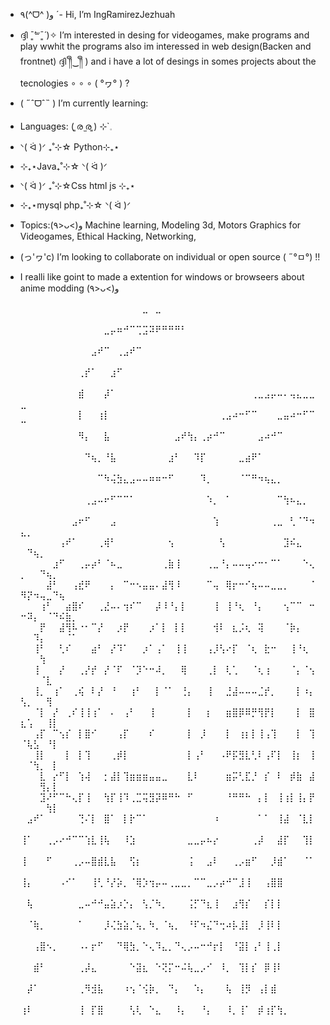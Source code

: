 - ٩(^ᗜ^ )و ´- Hi, I’m IngRamirezJezhuah
- ദ്ദി ˉ͈̀꒳ˉ͈́ )✧ I’m interested in desing for videogames, make programs and play wwhit the programs
  also im interessed in web design(Backen and frontnet) ദ്ദി ༎ຶ‿༎ຶ )
  and i have a lot of desings in somes projects about the tecnologies ∘ ∘ ∘ ( °ヮ° ) ?
- ( ˶ˆᗜˆ˵ ) I’m currently learning:

- Languages: ( ͈ര ̫ര ͈) ⊹`𓈒
- ᐠ( ᐛ )ᐟ ₊˚⊹☆ Python⊹₊⋆
- ⊹₊⋆Java₊˚⊹☆ ᐠ( ᐛ )ᐟ
- ᐠ( ᐛ )ᐟ  ₊˚⊹☆Css html js ⊹₊⋆
- ⊹₊⋆mysql php₊˚⊹☆ ᐠ( ᐛ )ᐟ
- Topics:(٩>ᴗ<)و
    Machine learning,
    Modeling 3d,
    Motors Graphics for Videogames,
    Ethical Hacking,
    Networking,
    
- (っ'ヮ'c) I’m looking to collaborate on individual or open source ( ˶°ㅁ°) !!

- I realli like goint to made a extention for windows or browseers about anime modding (٩>ᴗ<)و

  ⠀⠀⠀⠀⠀⠀⠀⠀⠀⠀⠀⠀⠀⠀⠀⠀⠀⠀⠀⣀⠀⣀⠀⠀⠀⠀⠀⠀⠀⠀⠀⠀⠀⠀⠀⠀⠀⠀⠀⠀⠀⠀⠀⠀⠀⠀⠀⠀⠀⠀⠀⠀⠀⠀⠀
  ⠀⠀⠀⠀⠀⠀⠀⠀⠀⠀⠀⠀⠀⣀⡤⠶⠚⠉⢉⣩⠽⠟⠛⠛⠛⠃⠀⠀⠀⠀⠀⠀⠀⠀⠀⠀⠀⠀⠀⠀⠀⠀⠀⠀⠀⠀⠀⠀⠀⠀⠀⠀⠀⠀⠀
  ⠀⠀⠀⠀⠀⠀⠀⠀⠀⠀⠀⣠⠞⠉⠀⢀⣠⠞⠉⠀⠀⠀⠀⠀⠀⠀⠀⠀⠀⠀⠀⠀⠀⠀⠀⠀⠀⠀⠀⠀⠀⠀⠀⠀⠀⠀⠀⠀⠀⠀⠀⠀⠀⠀⠀
  ⠀⠀⠀⠀⠀⠀⠀⠀⠀⢀⡞⠁⠀⠀⣰⠋⠀⠀⠀⠀⠀⠀⠀⠀⠀⠀⠀⠀⠀⠀⠀⠀⠀⠀⠀⠀⠀⠀⠀⠀⠀⠀⠀⠀⠀⠀⠀⠀⠀⠀⠀⠀⠀⠀⠀
  ⠀⠀⠀⠀⠀⠀⠀⠀⠀⣾⠀⠀⠀⡼⠁⠀⠀⠀⠀⠀⠀⠀⠀⠀⠀⠀⠀⠀⠀⠀⠀⠀⠀⠀⠀⠀⢀⣀⣠⡤⠤⠄⢤⣄⣀⣀⣀⠀⠀⠀⠀⠀⠀⠀⠀
  ⠀⠀⠀⠀⠀⠀⠀⠀⠀⡇⠀⠀⢰⡇⠀⠀⠀⠀⠀⠀⠀⠀⠀⠀⠀⠀⠀⠀⠀⠀⠀⢀⣠⠴⠒⠋⠉⠀⠀⠀⣀⣤⠴⠒⠋⠉⠉⠀⠀⠀⠀⠀⠀⠀⠀
  ⠀⠀⠀⠀⠀⠀⠀⠀⠀⠻⡄⠀⠀⣧⠀⠀⠀⠀⠀⠀⠀⠀⠀⠀⣠⠞⢳⡄⢀⡴⠚⠉⠀⠀⠀⠀⠀⣠⠴⠚⠉⠀⠀⠀⠀⠀⠀⠀⠀⠀⠀⠀⠀⠀⠀
  ⠀⠀⠀⠀⠀⠀⠀⠀⠀⠀⠙⢦⡀⠘⣧⠀⠀⠀⠀⠀⠀⠀⠀⣰⠃⠀⠀⠹⡏⠀⠀⠀⠀⠀⣀⣴⠟⠁⠀⠀⠀⠀⠀⠀⠀⠀⠀⠀⠀⠀⠀⠀⠀⠀⠀
  ⠀⠀⠀⠀⠀⠀⠀⠀⠀⠀⠀⠀⠉⠳⢬⣳⣄⣠⠤⠤⠶⠶⠒⠋⠀⠀⠀⠀⠹⡀⠀⠀⠀⠀⠈⠉⠛⠲⢦⣄⡀⠀⠀⠀⠀⠀⠀⠀⠀⠀⠀⠀⠀⠀⠀
  ⠀⠀⠀⠀⠀⠀⠀⠀⠀⠀⢀⣠⠤⠖⠋⠉⠉⠁⠀⠀⠀⠀⠀⠀⠀⠀⠀⠀⠀⠱⡀⠀⠁⠀⠀⠀⠀⠀⠀⠀⠉⢳⠦⣄⡀⠀⠀⠀⠀⠀⠀⠀⠀⠀⠀
  ⠀⠀⠀⠀⠀⠀⠀⠀⣠⠖⠋⠀⠀⠀⣠⠀⠀⠀⠀⠀⠀⠀⠀⠀⠀⠀⠀⠀⠀⠀⢱⠀⠀⠀⠀⠀⠀⠀⠀⢀⣀⠀⢃⠈⠙⠲⣄⡀⠀⠀⠀⠀⠀⠀⠀
  ⠀⠀⠀⠀⠀⠀⢠⠞⠁⠀⠀⠀⢀⢾⠃⠀⠀⠀⠀⠀⠀⠀⠀⢢⠀⠀⠀⠀⠀⠀⠀⢣⠀⠀⠀⠀⠀⠀⠀⠀⠀⣹⠮⣄⠀⠀⠀⠙⢦⡀⠀⠀⠀⠀⠀
  ⠀⠀⠀⠀⠀⣰⠋⠀⠀⢀⡤⡴⠃⠈⠦⣀⠀⠀⠀⠀⠀⠀⢀⣷⢸⠀⠀⠀⠀⢀⣀⠘⡄⠤⠤⢤⠔⠒⠂⠉⠁⠀⠀⠀⠑⢄⡀⠀⠀⠙⢦⡀⠀⠀⠀
  ⠀⠀⠀⠀⣼⠃⠀⠀⢠⣞⠟⠀⠀⠀⡄⠀⠉⠒⠢⣤⣤⠄⣼⢻⠸⠀⠀⠀⠀⠉⢤⠀⢿⡖⠒⠊⢦⠤⠤⣀⣀⡀⠀⠀⠀⠈⠻⡝⠲⢤⣀⠙⢦⠀⠀
  ⠀⠀⠀⢰⠃⠀⠀⣴⣿⠎⠀⠀⢀⣜⠤⠄⢲⠎⠉⠀⠀⡼⠸⠘⡄⡇⠀⠀⠀⠀⢸⠀⢸⠘⢆⠀⠘⡄⠀⠀⠀⢢⠉⠉⠀⠒⠒⠽⡄⠀⠈⠙⠮⣷⡀
  ⠀⠀⠀⡟⠀⠀⣼⢻⠧⠐⠂⠉⡜⠀⠀⡰⡟⠀⠀⠀⡰⠁⡇⠀⡇⡇⠀⠀⠀⠀⢺⠇⠀⣆⡨⢆⠀⢽⠀⠀⠀⠈⡷⡄⠀⠀⠀⠀⠹⡄⠀⠀⠀⠈⠁
  ⠀⠀⢸⠃⠀⠀⢃⠎⠀⠀⠀⣴⠃⠀⡜⠹⠁⠀⠀⡰⠁⢠⠁⠀⢸⢸⠀⠀⠀⢠⡸⢣⠔⡏⠀⠈⢆⠀⣗⠒⠀⠀⢸⠘⢆⠀⠀⠀⠀⢳⠀⠀⠀⠀⠀
  ⠀⠀⢸⠀⠀⠀⡜⠀⠀⢀⡜⡞⠀⡜⠈⠏⠀⠈⡹⠑⠒⠼⡀⠀⠀⢿⠀⠀⠀⢀⡇⠀⢇⢁⠀⠀⠈⢆⢰⠀⠀⠀⠈⡄⠈⢢⠀⠀⠀⠈⣇⠀⠀⠀⠀
  ⠀⠀⢸⡀⠀⢰⠁⠀⢀⢮⠀⠇⡜⠀⠘⠀⠀⢰⠃⠀⠀⡇⠈⠁⠀⢘⡄⠀⠀⢸⠀⠀⣘⣼⠤⠤⠤⣈⡞⡀⠀⠀⠀⡇⠰⡄⢣⡀⠀⠀⢻⠀⠀⠀⠀
  ⠀⠀⠈⡇⠀⡜⠀⢀⠎⢸⢸⢰⠁⠀⠄⠀⢠⠃⠀⠀⢸⠀⠀⠀⠀⠀⡇⠀⠀⡆⠀⠀⣶⣿⡿⠿⡛⢻⡟⡇⠀⠀⠀⡇⠀⣿⣆⢡⠀⠀⢸⡇⠀⠀⠀
  ⠀⠀⢠⡏⠀⠉⢢⡎⠀⡇⣿⠊⠀⠀⠀⢠⡏⠀⠀⠀⠎⠀⠀⠀⠀⠀⡇⠀⡸⠀⠀⠀⡇⠀⢰⡆⡇⢸⢠⢹⠀⠀⠀⡇⠀⢹⠈⢧⣣⠀⠘⡇⠀⠀⠀
  ⠀⠀⢸⡇⠀⠀⠀⡇⠀⡇⢹⠀⠀⠀⢀⡾⡇⠀⠀⠀⠀⠀⠀⠀⠀⠀⡇⢠⠃⠀⠀⠠⠟⡯⣻⣇⢃⠇⢠⠏⡇⠀⢸⡆⠀⢸⠀⠈⢳⡀⠀⡇⠀⠀⠀
  ⠀⠀⠀⣇⠀⡔⠋⡇⠀⢱⢼⠀⠀⡂⣼⡇⢹⣶⣶⣶⣤⣤⣀⠀⠀⠀⣇⠇⠀⠀⠀⠀⣶⡭⢃⣏⡘⠀⡎⠀⠇⠀⡾⣷⠀⣼⠀⠀⠀⢻⡄⡇⠀⠀⠀
  ⠀⠀⠀⣹⠜⠋⠉⠓⢄⡏⢸⠀⠀⢳⡏⢸⠹⢀⣉⢭⣻⡽⠿⠛⠓⠀⠋⠀⠀⠀⠀⠀⠘⠛⠛⠓⠀⡄⡇⠀⢸⢰⡇⢸⡄⡟⠀⠀⠀⠀⢳⡇⠀⠀⠀
  ⠀⣠⠞⠁⠀⠀⠀⠀⠀⢙⠌⡇⠀⣿⠁⠀⡇⡗⠉⠁⠀⠀⠀⠀⠀⠀⠀⠀⠀⠀⠰⠀⠀⠀⠀⠀⠀⠁⠁⠀⢸⣼⠀⠈⣇⡇⠀⠀⠀⠀⠀⠀⠀⠀⠀
  ⢸⠁⠀⠀⢀⡠⠔⠚⠉⠉⢱⣇⢸⢧⠀⠀⠸⣱⠀⠀⠀⠀⠀⠀⠀⠀⣀⣀⡤⠦⡔⠀⠀⠀⠀⠀⢀⡼⠀⠀⣼⡏⠀⠀⢹⡇⠀⠀⠀⠀⠀⠀⠀⠀⠀
  ⢸⠀⠀⠀⠋⠀⠀⠀⢀⡠⠤⣿⣾⣇⣧⠀⠀⢫⡆⠀⠀⠀⠀⠀⠀⠀⢨⠀⠀⣠⠇⠀⠀⢀⡠⣶⠋⠀⠀⡸⣾⠁⠀⠀⠈⠁⠀⠀⠀⠀⠀⠀⠀⠀⠀
  ⢸⡄⠀⠀⠀⠀⠠⠊⠁⠀⠀⢸⢃⠘⡜⡵⡀⠈⢿⡱⢲⡤⠤⢀⣀⣀⡀⠉⠉⣀⡠⡴⠚⠉⣸⢸⠀⠀⢠⣿⣿⠀⠀⠀⠀⠀⠀⠀⠀⠀⠀⠀⠀⠀⠀
  ⠀⢧⠀⠀⠀⠀⠀⠀⠀⣀⠤⠚⠚⣤⣵⡰⡑⡄⠀⢣⡈⠳⡀⠀⠀⠀⢨⡋⠙⣆⢸⠀⠀⣰⢻⡎⠀⠀⡎⡇⡇⠀⠀⠀⠀⠀⠀⠀⠀⠀⠀⠀⠀⠀⠀
  ⠀⠈⢷⡀⠀⠀⠀⠀⠀⠁⠀⠀⠀⡸⢌⣳⣵⡈⢦⡀⠳⡀⠈⢦⡀⠀⠘⠏⠲⣌⠙⢒⠴⡧⣸⡇⠀⡸⢸⠇⡇⠀⠀⠀⠀⠀⠀⠀⠀⠀⠀⠀⠀⠀⠀
  ⠀⠀⢠⣿⠢⡀⠀⠀⠀⠠⠄⡖⠋⠀⠀⠙⢿⣳⡀⠑⢄⠹⣄⡀⠙⢄⡠⠤⠒⠚⡖⡇⠀⠘⣽⡇⢠⠃⢸⢀⡇⠀⠀⠀⠀⠀⠀⠀⠀⠀⠀⠀⠀⠀⠀
  ⠀⠀⣾⠃⠀⠀⠀⠀⠀⢀⡼⣄⠀⠀⠀⠀⠀⠑⣽⣆⠀⠑⢝⡍⠒⠬⢧⣀⡠⠊⠀⠸⡀⠀⢹⡇⡎⠀⡿⢸⠇⠀⠀⠀⠀⠀⠀⠀⠀⠀⠀⠀⠀⠀⠀
  ⠀⡼⠁⠀⠀⠀⠀⠀⠀⢀⠻⣺⣧⠀⠀⠀⠰⢢⠈⢪⡷⡀⠀⠙⡄⠀⠀⠱⡄⠀⠀⠀⢧⠀⢸⡻⠀⢠⡇⣾⠀⠀⠀⠀⠀⠀⠀⠀⠀⠀⠀⠀⠀⠀⠀
  ⢰⠇⠀⠀⠀⠀⠀⠀⠀⢸⠀⡏⣿⠀⠀⠀⠀⢣⢇⠀⠑⣄⠀⠀⠸⡄⠀⠀⠘⡄⠀⠀⠸⡀⢸⠁⠀⡾⢰⡏⢳⡀⠀⠀⠀⠀⠀⠀⠀⠀⠀⠀⠀⠀⠀

